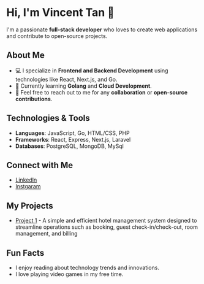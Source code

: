 # Hi, I'm Vincent Tan 👋

I'm a passionate **full-stack developer** who loves to create web applications and contribute to open-source projects.

## About Me

- 💻 I specialize in **Frontend and Backend Development** using technologies like React, Next.js, and Go.
- 🌱 Currently learning **Golang** and **Cloud Development**.
- 💬 Feel free to reach out to me for any **collaboration** or **open-source contributions**.

## Technologies & Tools

- **Languages**: JavaScript, Go, HTML/CSS, PHP
- **Frameworks**: React, Express, Next.js, Laravel
- **Databases**: PostgreSQL, MongoDB, MySql

## Connect with Me

- [LinkedIn](https://www.linkedin.com/in/vincent-richard-94b093144/)
- [Instgaram](https://www.instagram.com/vincerth/)

## My Projects

- [Project 1](https://github.com/cyawa8/Hotel-Management) - A simple and efficient hotel management system designed to streamline operations such as booking, guest check-in/check-out, room management, and billing

## Fun Facts

- I enjoy reading about technology trends and innovations.
- I love playing video games in my free time.
